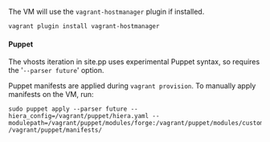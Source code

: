 

The VM will use the `vagrant-hostmanager` plugin if installed.

    vagrant plugin install vagrant-hostmanager

#### Puppet

The vhosts iteration in site.pp uses experimental Puppet syntax, so requires the '`--parser future`' option.

Puppet manifests are applied during `vagrant provision`. To manually apply manifests on the VM, run:

    sudo puppet apply --parser future --hiera_config=/vagrant/puppet/hiera.yaml --modulepath=/vagrant/puppet/modules/forge:/vagrant/puppet/modules/custom  /vagrant/puppet/manifests/ 
